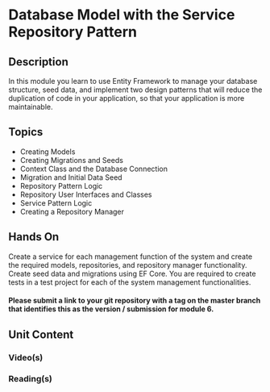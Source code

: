 # Database Model with the Service Repository Pattern
## Description
In this module you learn to use Entity Framework to manage your database structure, seed data, and implement two design patterns that will reduce the duplication of code in your application, so that your application is more maintainable.
## Topics
- Creating Models
- Creating Migrations and Seeds
- Context Class and the Database Connection
- Migration and Initial Data Seed
- Repository Pattern Logic
- Repository User Interfaces and Classes
- Service Pattern Logic
- Creating a Repository Manager
## Hands On
Create a service for each management function of the system and create the required models, repositories, and repository manager functionality.  Create seed data and migrations using EF Core.  You are required to create tests in a test project for each of the system management functionalities.
#### Please submit a link to your git repository with a tag on the master branch that identifies this as the version / submission for module 6.
## Unit Content
### Video(s)
### Reading(s)